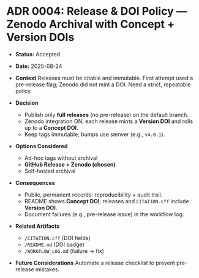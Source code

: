 # ADR 0004: Release & DOI Policy — Zenodo Archival with Concept + Version DOIs

- **Status:** Accepted
- **Date:** 2025-08-24
- **Context**
  Releases must be citable and immutable. First attempt used a pre-release flag; Zenodo did not mint a DOI. Need a strict, repeatable policy.

- **Decision**
  - Publish only **full releases** (no pre-release) on the default branch.
  - Zenodo integration ON; each release mints a **Version DOI** and rolls up to a **Concept DOI**.
  - Keep tags immutable; bumps use semver (e.g., `v4.0.1`).

- **Options Considered**
  - Ad-hoc tags without archival
  - **GitHub Release + Zenodo (chosen)**
  - Self-hosted archival

- **Consequences**
  - Public, permanent records: reproducibility + audit trail.
  - README shows **Concept DOI**; releases and `CITATION.cff` include **Version DOI**.
  - Document failures (e.g., pre-release issue) in the workflow log.

- **Related Artifacts**
  - `/CITATION.cff` (DOI fields)
  - `/README.md` (DOI badge)
  - `/WORKFLOW_LOG.md` (failure → fix)

- **Future Considerations**
  Automate a release checklist to prevent pre-release mistakes.
